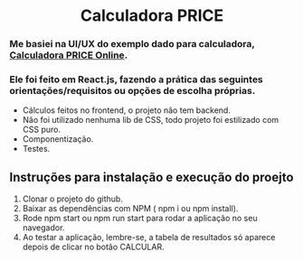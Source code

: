 <h1 align="center">Calculadora PRICE</h1>

### Me basiei na UI/UX do exemplo dado para calculadora, [Calculadora PRICE Online](https://www.calculadora.com.br/financeira/financiamento-price/).
### Ele foi feito em React.js, fazendo a prática das seguintes orientações/requisitos ou opções de escolha próprias.
- Cálculos feitos no frontend, o projeto não tem backend.
- Não foi utilizado nenhuma lib de CSS, todo projeto foi estilizado com CSS puro.
- Componentização.
- Testes.


## Instruções para instalação e execução do proejto

1. Clonar o projeto do github.
2. Baixar as dependências com NPM ( npm i ou npm install).
3. Rode npm start ou npm run start para rodar a aplicação no seu navegador.
4. Ao testar a aplicação, lembre-se, a tabela de resultados só aparece depois de clicar no botão CALCULAR.
